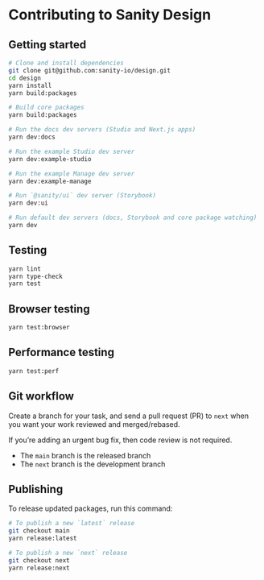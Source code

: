 # Contributing to Sanity Design

## Getting started

```sh
# Clone and install dependencies
git clone git@github.com:sanity-io/design.git
cd design
yarn install
yarn build:packages

# Build core packages
yarn build:packages

# Run the docs dev servers (Studio and Next.js apps)
yarn dev:docs

# Run the example Studio dev server
yarn dev:example-studio

# Run the example Manage dev server
yarn dev:example-manage

# Run `@sanity/ui` dev server (Storybook)
yarn dev:ui

# Run default dev servers (docs, Storybook and core package watching)
yarn dev
```

## Testing

```sh
yarn lint
yarn type-check
yarn test
```

## Browser testing

```sh
yarn test:browser
```

## Performance testing

```sh
yarn test:perf
```

## Git workflow

Create a branch for your task, and send a pull request (PR) to `next` when you want your work reviewed and merged/rebased.

If you’re adding an urgent bug fix, then code review is not required.

* The `main` branch is the released branch
* The `next` branch is the development branch

## Publishing

To release updated packages, run this command:

```sh
# To publish a new `latest` release
git checkout main
yarn release:latest

# To publish a new `next` release
git checkout next
yarn release:next
```
